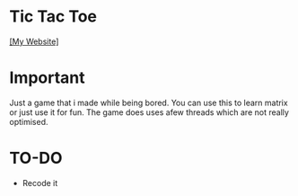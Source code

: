 # Tic Tac Toe

[[My Website]](http://sagaanpillai.com/)

# Important
Just a game that i made while being bored. You can use this to learn matrix or just use it for fun. The game does uses afew threads which are not really optimised.

# TO-DO
- Recode it



